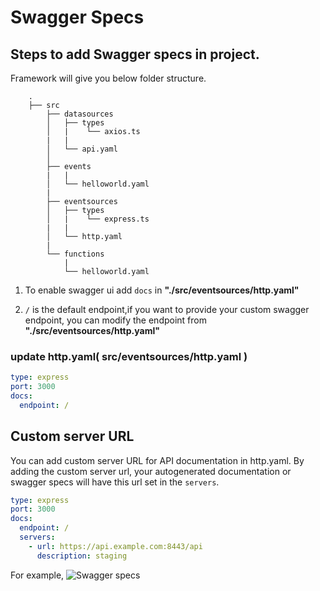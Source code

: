 # Swagger Specs

## Steps to add Swagger specs in project. 

Framework will give you below folder structure.

```
    .
    ├── src
        ├── datasources
        │   ├── types
        │   |    └── axios.ts
        |   |
        │   └── api.yaml
        │
        ├── events
        |   |
        │   └── helloworld.yaml
        |
        ├── eventsources
        │   ├── types
        │   |    └── express.ts
        |   |
        │   └── http.yaml
        |
        └── functions
            |
            └── helloworld.yaml
```
1. To enable swagger ui add `docs` in  **"./src/eventsources/http.yaml"**

2. `/` is the default endpoint,if you want to provide your custom swagger endpoint, you can modify the endpoint from **"./src/eventsources/http.yaml"**

### update http.yaml( src/eventsources/http.yaml )
```yaml
type: express
port: 3000
docs:
  endpoint: /
```

## Custom server URL
You can add custom server URL for API documentation in http.yaml.
By adding the custom server url, your autogenerated documentation or swagger specs will have this url set in the `servers`.

```yaml
type: express
port: 3000
docs:
  endpoint: /
  servers:
    - url: https://api.example.com:8443/api
      description: staging
```

For example,
![Swagger specs](https://docs.godspeed.systems/assets/images/swagger_spec-5218946d179677ac711303f8d406b4ee.png)